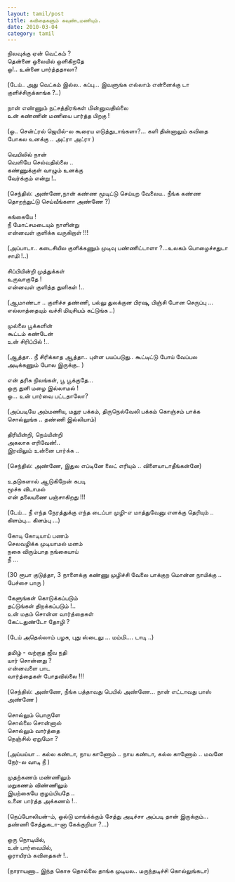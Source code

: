 ```yaml
---
layout: tamil/post
title: கவிதைகளும் கவுண்டமணியும்.
date: 2010-03-04
category: tamil
---
```


நிலவுக்கு ஏன் வெட்கம் ?<br />
தென்னை ஓலையில் ஒளிகிறதே<br />
ஒ!.. உன்னை பார்த்ததாலா?<br />
<br />
(டேய்.. அது வெட்கம் இல்ல.. கப்பு... இவளுங்க எல்லாம் என்னைக்கு டா குளிச்சிருக்காங்க ?..)<br />
<br />
நான் எண்ணும் நட்சத்திரங்கள் மின்னுவதில்லை<br />
உன் கண்ணின் மணியை பார்த்த பிறகு !<br />
<br />
(ஒ.. சென்ட்ரல் ஜெயில்-ல கூரைய எடுத்துடாங்களா?... களி தின்னாலும் கவிதை போகல உனக்கு .. அட்ரா அட்ரா )<br />
<br />
வெயிலில் நான் <br />
வெளியே செல்வதில்லை ..<br />
கண்ணுக்குள் வாழும் உனக்கு <br />
வேர்க்கும் என்று !..<br />
<br />
(செந்தில்: அண்ணே,நான் கண்ண மூடிட்டு செய்யுற வேலைய.. நீங்க கண்ண தொறந்துட்டு செய்வீங்களா அண்ணே ?)<br />
<br />
கங்கையே !<br />
நீ மோட்சமடையும் நாளின்று<br />
என்னவள் குளிக்க வருகிறாள் !!!<br />
<br />
(அப்பாடா.. கடைசியில குளிக்கணும் முடிவு பண்ணிட்டாளா ?...உலகம் பொழைச்சதுடா சாமி !..)<br />
<br />
சிப்பியின்றி முத்துக்கள்<br />
உருவாகுதே !<br />
என்னவள் குளித்த துளிகள் !..<br />
<br />
(ஆமாண்டா .. குளிச்ச தண்ணி, பல்லு துலக்குன பிரஷு, பிஞ்சி போன செருப்பு ... எல்லாத்தையும் வச்சி மியுசியம் கட்டுங்க ..)<br />
<br />
முல்லை பூக்களின்<br />
கூட்டம் கண்டேன்<br />
உன் சிரிப்பில் !..<br />
<br />
(ஆத்தா.. நீ சிரிக்காத ஆத்தா.. புள்ள பயப்படுது.. கூட்டிட்டு போய் வேப்பல அடிக்கணும் போல இருக்கு.. )<br />
<br />
என் தரிசு நிலங்கள், பூ பூக்குதே...<br />
ஒரு துளி மழை இல்லாமல் !<br />
ஒ... உன் பார்வை பட்டதாலோ?<br />
<br />
(அப்படியே அம்மணிய, மதுர பக்கம், திருநெல்வேலி பக்கம் கொஞ்சம் பாக்க சொல்லுங்க .. தண்ணி இல்லியாம்)<br />
<br />
திரியின்றி, நெய்யின்றி<br />
அகலாக எரிவேன்!..<br />
இரவிலும் உன்னை பார்க்க ..<br />
<br />
(செந்தில்: அண்ணே, இதுல எப்டினே லைட் எரியும் .. விளையாடாதீங்கன்னே)<br />
<br />
உதடுகளால் ஆடுகிறேன் கபடி<br />
மூச்சு விடாமல்<br />
என் தலையணை பஞ்சாகிறது !!!<br />
<br />
(டேய்... நீ எந்த நேரத்துக்கு எந்த டைப்பா முழி-எ மாத்துவேனு எனக்கு தெரியும் .. கிளம்பு... கிளம்பு ...)<br />
<br />
கோடி கோடியாய் பணம்<br />
செலவழிக்க முடியாமல் மனம்<br />
நகை விரும்பாத நங்கையாய்<br />
நீ ...<br />
<br />
(30 ரூபா குடுத்தா, 3 நாளைக்கு கண்ணு முழிச்சி வேலை பாக்குற மொன்ன நாயிக்கு .. பேச்சை பாரு )<br />
<br />
கேளுங்கள் கொடுக்கப்படும்<br />
தட்டுங்கள் திறக்கப்படும் !..<br />
உன் மதம் சொன்ன வார்த்தைகள் <br />
கேட்டதுண்டோ தோழி ?<br />
<br />
(டேய் அதெல்லாம் பழசு, புது ஸ்டைலு ... மம்மி.... டாடி ..)<br />
<br />
தமிழ் - வற்றாத ஜீவ நதி<br />
யார் சொன்னது ?<br />
என்னவளை பாட <br />
வார்த்தைகள் போதவில்லை !!!<br />
<br />
(செந்தில்: அண்ணே, நீங்க பத்தாவது பெயில் அண்ணே... நான் எட்டாவது பாஸ் அண்ணே )<br />
<br />
சொல்லும் பொருளே<br />
சொல்லை சொன்னால்<br />
சொல்லும் வார்த்தை<br />
நெஞ்சில் ஏறுமோ ?<br />
<br />
(அய்யய்யா .. கல்ல கண்டா, நாய காணோம் .. நாய கண்டா, கல்ல காணோம் .. மவனே நேர்-ல வாடி நீ )<br />
<br />
முதற்கணம் மண்ணிலும்<br />
மறுகணம் விண்ணிலும்<br />
இயற்கையே குழம்பியதே ..<br />
உனை பார்த்த அக்கணம் !..<br />
<br />
(நெப்போலியன்-ம், ஓல்டு மாங்க்க்கும் சேத்து அடிச்சா அப்படி தான் இருக்கும்... தண்ணி சேத்துகடா-னா கேக்குறியா ?...)<br />
<br />
ஒரு நொடியில், <br />
உன் பார்வையில்,<br />
ஓராயிரம் கவிதைகள் !..<br />
<br />
(நாராயணா.. இந்த கொசு தொல்லை தாங்க முடியல.. மருந்தடிச்சி கொல்லுங்கடா)<br />
<br />
